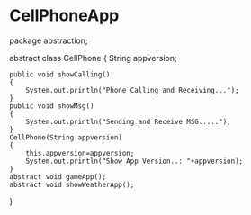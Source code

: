 # CellPhoneApp
package abstraction;

abstract class CellPhone {
	String appversion;
	
	public void showCalling()
	{
		System.out.println("Phone Calling and Receiving...");
	}
	public void showMsg()
	{
		System.out.println("Sending and Receive MSG.....");
	}
	CellPhone(String appversion)
	{
		this.appversion=appversion;
		System.out.println("Show App Version..: "+appversion);
	}
	abstract void gameApp();
	abstract void showWeatherApp();

}
